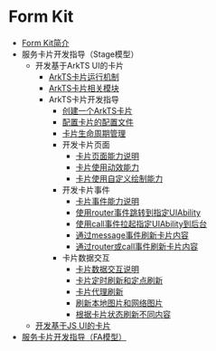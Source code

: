 # Form Kit
- [Form Kit简介](../application-models/formkit-overview.md)
- 服务卡片开发指导（Stage模型）
  - 开发基于ArkTS UI的卡片
    - [ArkTS卡片运行机制](../application-models/arkts-ui-widget-working-principles.md)
    - [ArkTS卡片相关模块](../application-models/arkts-ui-widget-modules.md)
    - ArkTS卡片开发指导
      - [创建一个ArkTS卡片](../application-models/arkts-ui-widget-creation.md)
      - [配置卡片的配置文件](../application-models/arkts-ui-widget-configuration.md)
      - [卡片生命周期管理](../application-models/arkts-ui-widget-lifecycle.md)
      - 开发卡片页面
        - [卡片页面能力说明](../application-models/arkts-ui-widget-page-overview.md)
        - [卡片使用动效能力](../application-models/arkts-ui-widget-page-animation.md)
        - [卡片使用自定义绘制能力](../application-models/arkts-ui-widget-page-custom-drawing.md)
      - 开发卡片事件
        - [卡片事件能力说明](../application-models/arkts-ui-widget-event-overview.md)
        - [使用router事件跳转到指定UIAbility](../application-models/arkts-ui-widget-event-router.md)
        - [使用call事件拉起指定UIAbility到后台](../application-models/arkts-ui-widget-event-call.md)
        - [通过message事件刷新卡片内容](../application-models/arkts-ui-widget-event-formextensionability.md)
        - [通过router或call事件刷新卡片内容](../application-models/arkts-ui-widget-event-uiability.md)
      - 卡片数据交互
        - [卡片数据交互说明](../application-models/arkts-ui-widget-interaction-overview.md)
        - [卡片定时刷新和定点刷新](../application-models/arkts-ui-widget-update-by-time.md)
        - [卡片代理刷新](../application-models/arkts-ui-widget-update-by-proxy.md)
        - [刷新本地图片和网络图片](../application-models/arkts-ui-widget-image-update.md)
        - [根据卡片状态刷新不同内容](../application-models/arkts-ui-widget-update-by-status.md)
  - [开发基于JS UI的卡片](../application-models/js-ui-widget-development.md)
- [服务卡片开发指导（FA模型）](../application-models/widget-development-fa.md)